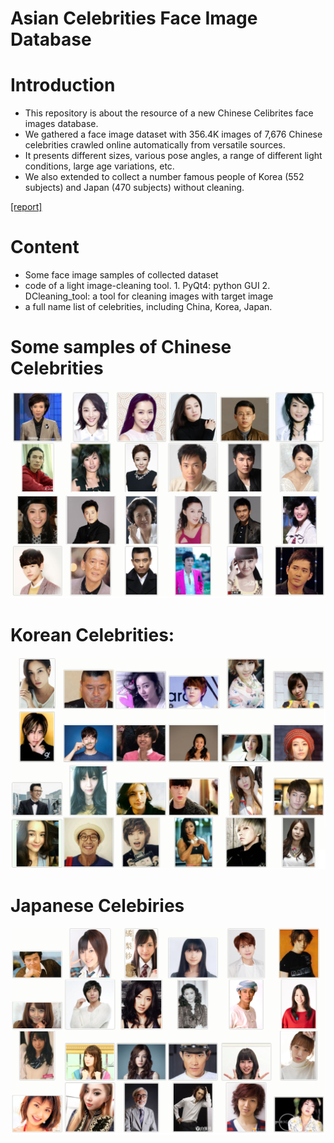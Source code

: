 # Asian Celebrities Face Image Database

# Introduction 
* This repository is about the resource of a new Chinese Celibrites face images database.
* We gathered a face image dataset with 356.4K images of 7,676 Chinese celebrities crawled online automatically from versatile sources.
* It presents different sizes, various pose angles, a range of different light conditions, large age variations, etc.
* We also extended to collect a number famous people of Korea (552 subjects) and Japan (470 subjects) without cleaning.

[[report]](https://github.com/nz0001na/Asian_faces/blob/master/slides.pdf)

# Content
* Some face image samples of collected dataset
* code of a light image-cleaning tool.
      1. PyQt4:  python GUI
      2. DCleaning_tool:  a tool for cleaning images with target image
* a full name list of celebrities, including China, Korea, Japan.

# Some samples of Chinese Celebrities
![arch](fig/sample.png)

# Korean Celebrities:
![arch](fig/korea.png)

# Japanese Celebiries
![arch](fig/japan.png)
